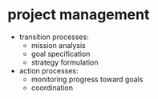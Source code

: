 # project management

* transition processes:
  * mission analysis
  * goal specification
  * strategy formulation
* action processes:
  * monitoring progress toward goals
  * coordination
